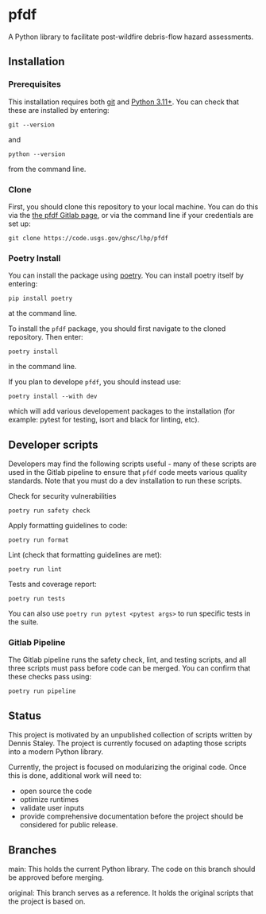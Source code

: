 # pfdf

A Python library to facilitate post-wildfire debris-flow hazard assessments.

## Installation

### Prerequisites

This installation requires both [git](https://git-scm.com/downloads) and [Python 3.11+](https://www.python.org/downloads/). You can check that these are installed by entering:
```
git --version
```
and
```
python --version
```
from the command line.


### Clone
First, you should clone this repository to your local machine. You can do this via the [the pfdf Gitlab page](https://code.usgs.gov/ghsc/lhp/pfdf), or via the command line if your credentials are set up:
```
git clone https://code.usgs.gov/ghsc/lhp/pfdf
```

### Poetry Install

You can install the package using [poetry](https://python-poetry.org/docs/). You can install poetry itself by entering:
```
pip install poetry
```
at the command line.

To install the `pfdf` package, you should first navigate to the cloned repository. Then enter:
```
poetry install
```
in the command line.

If you plan to develope `pfdf`, you should instead use:
```
poetry install --with dev
```
which will add various developement packages to the installation (for example: pytest for testing, isort and black for linting, etc).


## Developer scripts
Developers may find the following scripts useful - many of these scripts are used in the Gitlab pipeline to ensure that `pfdf` code meets various quality standards. Note that you must do a dev installation to run these scripts.

Check for security vulnerabilities
```
poetry run safety check
```

Apply formatting guidelines to code:
```
poetry run format
```

Lint (check that formatting guidelines are met):
```
poetry run lint
```

Tests and coverage report:
```
poetry run tests
```

You can also use `poetry run pytest <pytest args>` to run specific tests in the suite.

### Gitlab Pipeline

The Gitlab pipeline runs the safety check, lint, and testing scripts, and all three scripts must pass before code can be merged. You can confirm that these checks pass using:
```
poetry run pipeline
```



## Status
This project is motivated by an unpublished collection of scripts written by Dennis Staley. The project is currently focused on adapting those scripts into a modern Python library.

Currently, the project is focused on modularizing the original code. Once this is done, additional work will need to:
  * open source the code
  * optimize runtimes
  * validate user inputs
  * provide comprehensive documentation
before the project should be considered for public release.

## Branches

main: This holds the current Python library. The code on this branch should be approved before merging.

original: This branch serves as a reference. It holds the original scripts that the project is based on.
